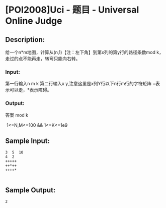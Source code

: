# [POI2008]Uci - 题目 - Universal Online Judge

## Description: 

给一个n*m地图，计算从(n,1)【注：左下角】到第x列的第y行的路径条数mod k，走过的点不能再走，转弯只能向右转。

### Input: 

第一行输入n m k 第二行输入x y,注意这里是x列Y行以下n行m行的字符矩阵 +表示可以走，*表示障碍。

### Output: 

答案 mod k

 1<=N,M<=100 && 1<=K<=1e9


## Sample Input: 
```
3  5  10 
4  2 
+++++ 
++*++ 
++++* 


```

## Sample Output: 
```
2 
```
